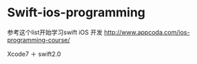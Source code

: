# Swift-ios-programming

参考这个list开始学习swift iOS 开发 
http://www.appcoda.com/ios-programming-course/

Xcode7 ＋ swift2.0
